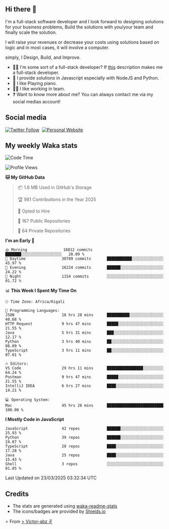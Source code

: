 ## Hi there 👋
I'm a full-stack software developer and I look forward to designing solutions for your business problems, Build the solutions with you/your team and finally scale the solution.

I will raise your revenues or decrease your costs using solutions based on logic and in most cases, it will involve a computer.

simply, I Design, Build, and Improve.

- 👨‍💻 I'm some sort of a full-stack developer? If [this](https://www.w3schools.com/whatis/whatis_fullstack.asp) description makes me a full-stack developer.
- 🌱 I provide solutions in Javascript especially with NodeJS and Python. 
- 🎹 I like Playing piano.
- 👯‍♀️ I like working in team.
- ❓ Want to know more about me? You can always contact me via my social medias account!

## Social media
[![Twitter Follow](https://img.shields.io/twitter/follow/vicky_abz?color=%231DA1F2&label=Twitter&style=for-the-badge&logo=twitter&logoColor=ffffff)](https://twitter.com/vicky_abz)
‎‎ [![Personal Website](https://img.shields.io/static/v1?label=visit&message=victor-abz.com&color=%235F021F&style=for-the-badge)](https://victor-abz.com/)

## My weekly Waka stats
<!--START_SECTION:waka-->
![Code Time](http://img.shields.io/badge/Code%20Time-1%2C322%20hrs%2021%20mins-blue)

![Profile Views](http://img.shields.io/badge/Profile%20Views-1-blue)

**🐱 My GitHub Data** 

> 📦 1.6 MB Used in GitHub's Storage 
 > 
> 🏆 981 Contributions in the Year 2025
 > 
> 💼 Opted to Hire
 > 
> 📜 167 Public Repositories 
 > 
> 🔑 64 Private Repositories 
 > 
**I'm an Early 🐤** 

```text
🌞 Morning                18812 commits       ███████░░░░░░░░░░░░░░░░░░   28.09 % 
🌆 Daytime                30789 commits       ███████████░░░░░░░░░░░░░░   45.97 % 
🌃 Evening                16224 commits       ██████░░░░░░░░░░░░░░░░░░░   24.22 % 
🌙 Night                  1154 commits        ░░░░░░░░░░░░░░░░░░░░░░░░░   01.72 % 
```


📊 **This Week I Spent My Time On** 

```text
🕑︎ Time Zone: Africa/Kigali

💬 Programming Languages: 
JSON                     18 hrs 28 mins      ██████████░░░░░░░░░░░░░░░   40.68 % 
HTTP Request             9 hrs 47 mins       █████░░░░░░░░░░░░░░░░░░░░   21.55 % 
Java                     5 hrs 31 mins       ███░░░░░░░░░░░░░░░░░░░░░░   12.17 % 
Python                   3 hrs 40 mins       ██░░░░░░░░░░░░░░░░░░░░░░░   08.09 % 
TypeScript               3 hrs 11 mins       ██░░░░░░░░░░░░░░░░░░░░░░░   07.01 % 

🔥 Editors: 
VS Code                  29 hrs 11 mins      ████████████████░░░░░░░░░   64.24 % 
Postman                  9 hrs 47 mins       █████░░░░░░░░░░░░░░░░░░░░   21.55 % 
IntelliJ IDEA            6 hrs 27 mins       ████░░░░░░░░░░░░░░░░░░░░░   14.21 % 

💻 Operating System: 
Mac                      45 hrs 26 mins      █████████████████████████   100.00 % 
```

**I Mostly Code in JavaScript** 

```text
JavaScript               42 repos            ██████░░░░░░░░░░░░░░░░░░░   25.93 % 
Python                   39 repos            ██████░░░░░░░░░░░░░░░░░░░   24.07 % 
TypeScript               28 repos            ████░░░░░░░░░░░░░░░░░░░░░   17.28 % 
Java                     25 repos            ████░░░░░░░░░░░░░░░░░░░░░   15.43 % 
Shell                    3 repos             ░░░░░░░░░░░░░░░░░░░░░░░░░   01.85 % 
```




 Last Updated on 23/03/2025 03:32:34 UTC
<!--END_SECTION:waka-->

## Credits
- The stats are generated using [waka-readme-stats](https://github.com/anmol098/waka-readme-stats)
- The icons/badges are provided by [Shields.io](https://shields.io/)

⭐️ From [> Victor-abz ✌](https://victor-abz.com/)
